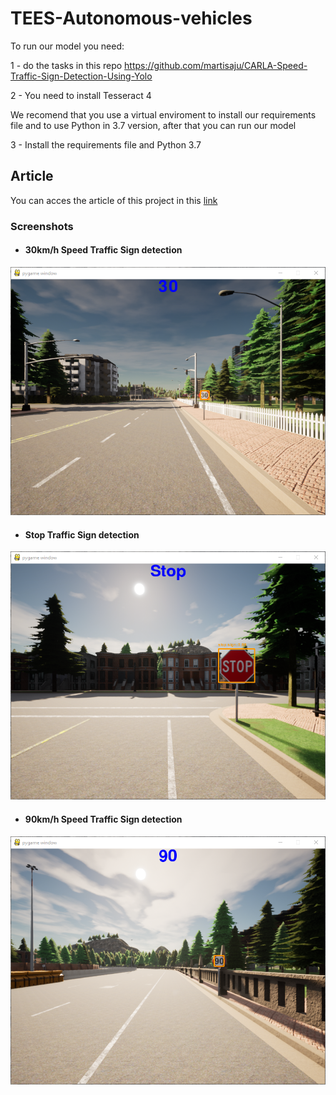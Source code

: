 # TEES-Autonomous-vehicles

To run our model you need:

1 - do the tasks in this repo https://github.com/martisaju/CARLA-Speed-Traffic-Sign-Detection-Using-Yolo

2 - You need to install Tesseract 4

We recomend that you use a virtual enviroment to install our requirements file and to use Python in 3.7 version, after that you can run our model

3 - Install the requirements file and Python 3.7 

## Article

You can acces the article of this project in this [link](https://www.overleaf.com/read/ygwyqtwchpxs)

### Screenshots 

* #### 30km/h Speed Traffic Sign detection

![img1](images/img1.PNG)

* #### Stop Traffic Sign detection

![img1](images/img2.PNG)

* #### 90km/h Speed Traffic Sign detection

![img1](images/img3.PNG)
